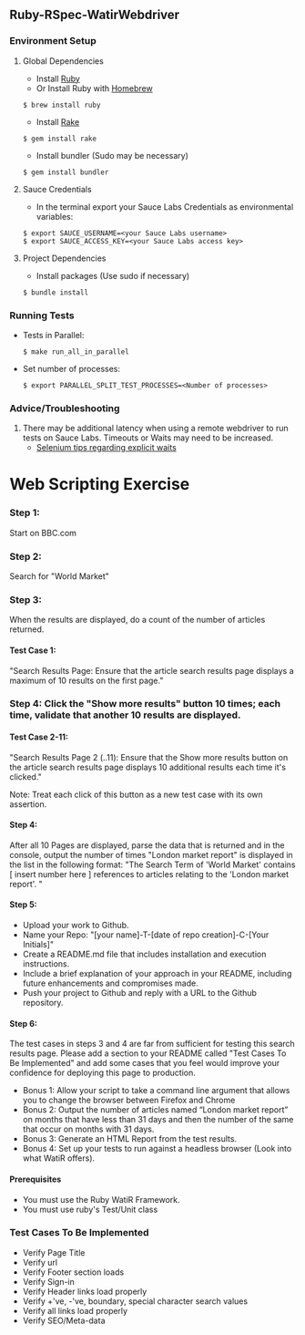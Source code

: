 ## Ruby-RSpec-WatirWebdriver

### Environment Setup

1. Global Dependencies
    * Install [Ruby](https://www.ruby-lang.org/en/documentation/installation/)
    * Or Install Ruby with [Homebrew](http://brew.sh/)
    ```
    $ brew install ruby
    ```
    * Install [Rake](http://docs.seattlerb.org/rake/)
    ```
    $ gem install rake
    ```
    * Install bundler (Sudo may be necessary)
    ```
    $ gem install bundler
    ```

2. Sauce Credentials
    * In the terminal export your Sauce Labs Credentials as environmental variables:
    ```
    $ export SAUCE_USERNAME=<your Sauce Labs username>
	$ export SAUCE_ACCESS_KEY=<your Sauce Labs access key>
    ```

3. Project Dependencies
	* Install packages (Use sudo if necessary)
	```
	$ bundle install
	```

### Running Tests

* Tests in Parallel:
	```
	$ make run_all_in_parallel
	```
* Set number of processes:

    ```
    $ export PARALLEL_SPLIT_TEST_PROCESSES=<Number of processes>
    ```

### Advice/Troubleshooting

1. There may be additional latency when using a remote webdriver to run tests on Sauce Labs. Timeouts or Waits may need to be increased.
    * [Selenium tips regarding explicit waits](https://wiki.saucelabs.com/display/DOCS/Best+Practice%3A+Use+Explicit+Waits)

# Web Scripting Exercise
### Step 1: 
Start on BBC.com
### Step 2: 
Search for "World Market"
### Step 3: 
When the results are displayed, do a count of the number of articles returned. 
####  Test Case 1: 
"Search Results Page: Ensure that the article search results page displays a maximum of 10 results on the first page." 
### Step 4: Click the "Show more results" button 10 times; each time, validate that another 10 results are displayed. 
####   Test Case 2-11: 
"Search Results Page 2 (..11): Ensure that the Show more results button on the article search results page displays 10 additional results each time it's clicked."
 
 Note: Treat each click of this button as a new test case with its own assertion. 
#### Step 4: 
After all 10 Pages are displayed, parse the data that is returned and in the console, output the number of times "London market report" is displayed in the list in the following format: 
 "The Search Term of 'World Market' contains [ insert number here ] references to articles relating to the 'London market report'. " 
#### Step 5: 
* Upload your work to Github.  
* Name your Repo: "[your name]-T-[date of repo creation]-C-[Your Initials]"
* Create a README.md file that includes installation and execution instructions.
* Include a brief explanation of your approach in your README, including future enhancements and compromises made.  
* Push your project to Github and reply with a URL to the Github repository.
#### Step 6:
 The test cases in steps 3 and 4 are far from sufficient for testing this search results page.  Please add a section to your README called "Test Cases To Be Implemented" and add some cases that you feel would improve your confidence for deploying this page to production.
*  Bonus 1: Allow your script to take a command line argument that allows you to change the browser between Firefox and Chrome 
*  Bonus 2: Output the number of articles named “London market report” on months that have less than 31 days and then the number of the same that occur on months with 31 days.
*  Bonus 3: Generate an HTML Report from the test results.
*  Bonus 4: Set up your tests to run against a headless browser (Look into what WatiR offers).
####  Prerequisites
* You must use the Ruby WatiR Framework. 
* You must use ruby's Test/Unit class 
  
  
### Test Cases To Be Implemented
* Verify Page Title
* Verify url
* Verify Footer section loads
* Verify Sign-in
* Verify Header links load properly
* Verify +'ve, -'ve, boundary, special character search values
* Verify all links load properly
* Verify SEO/Meta-data